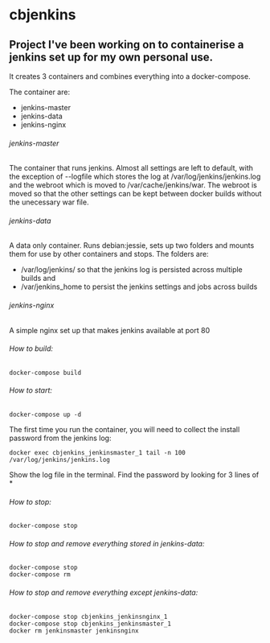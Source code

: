 # cbjenkins
## Project I've been working on to containerise a jenkins set up for my own personal use.

It creates 3 containers and combines everything into a docker-compose.

The container are:
- jenkins-master
- jenkins-data
- jenkins-nginx

###### jenkins-master
The container that runs jenkins. Almost all settings are left to default, with the
exception of --logfile which stores the log at /var/log/jenkins/jenkins.log and
the webroot which is moved to /var/cache/jenkins/war.
The webroot is moved so that the other settings can be kept between docker builds
without the unecessary war file.

###### jenkins-data
A data only container. Runs debian:jessie, sets up two folders and mounts them 
for use by other containers and stops.
The folders are:
- /var/log/jenkins/ so that the jenkins log is persisted across multiple builds and
- /var/jenkins_home to persist the jenkins settings and jobs across builds

###### jenkins-nginx 
A simple nginx set up that makes jenkins available at port 80

###### How to build:
```
docker-compose build
```

###### How to start:
```
docker-compose up -d
```
The first time you run the container, you will need to collect the install password
from the jenkins log:
```
docker exec cbjenkins_jenkinsmaster_1 tail -n 100 /var/log/jenkins/jenkins.log
```
Show the log file in the terminal. Find the password by looking for 3 lines of *


###### How to stop:
```
docker-compose stop
```

###### How to stop and remove everything stored in jenkins-data:
```
docker-compose stop
docker-compose rm
```

###### How to stop and remove everything except jenkins-data:
```
docker-compose stop cbjenkins_jenkinsnginx_1
docker-compose stop cbjenkins_jenkinsmaster_1
docker rm jenkinsmaster jenkinsnginx
```

